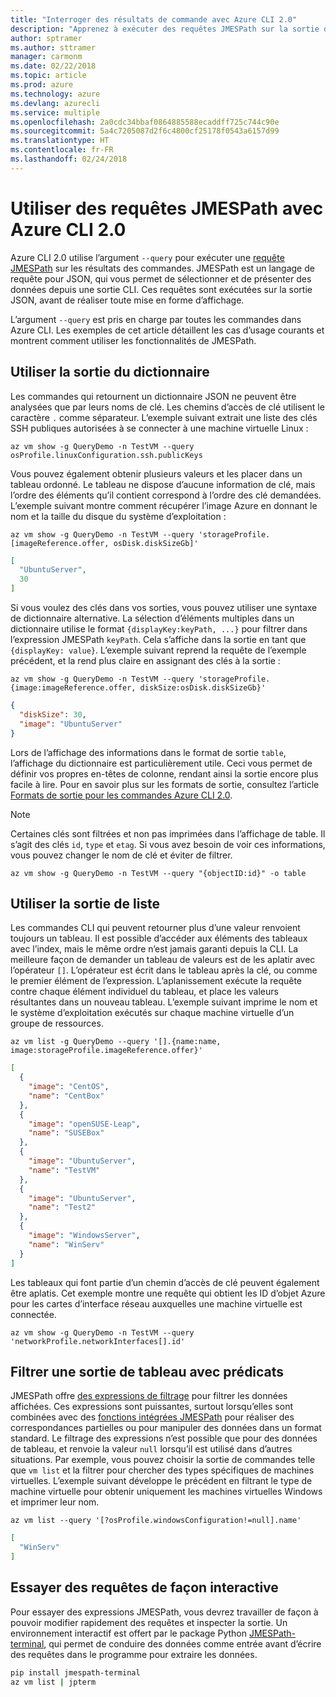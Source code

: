 ```yaml
---
title: "Interroger des résultats de commande avec Azure CLI 2.0"
description: "Apprenez à exécuter des requêtes JMESPath sur la sortie des commandes Azure CLI 2.0."
author: sptramer
ms.author: sttramer
manager: carmonm
ms.date: 02/22/2018
ms.topic: article
ms.prod: azure
ms.technology: azure
ms.devlang: azurecli
ms.service: multiple
ms.openlocfilehash: 2a0cdc34bbaf0864885588ecaddff725c744c90e
ms.sourcegitcommit: 5a4c7205087d2f6c4800cf25178f0543a6157d99
ms.translationtype: HT
ms.contentlocale: fr-FR
ms.lasthandoff: 02/24/2018
---
```

# <a name="use-jmespath-queries-with-azure-cli-20"></a>Utiliser des requêtes JMESPath avec Azure CLI 2.0

Azure CLI 2.0 utilise l’argument `--query` pour exécuter une [requête JMESPath](http://jmespath.org) sur les résultats des commandes. JMESPath est un langage de requête pour JSON, qui vous permet de sélectionner et de présenter des données depuis une sortie CLI. Ces requêtes sont exécutées sur la sortie JSON, avant de réaliser toute mise en forme d’affichage.

L’argument `--query` est pris en charge par toutes les commandes dans Azure CLI. Les exemples de cet article détaillent les cas d’usage courants et montrent comment utiliser les fonctionnalités de JMESPath.

## <a name="work-with-dictionary-output"></a>Utiliser la sortie du dictionnaire

Les commandes qui retournent un dictionnaire JSON ne peuvent être analysées que par leurs noms de clé. Les chemins d’accès de clé utilisent le caractère `.` comme séparateur. L’exemple suivant extrait une liste des clés SSH publiques autorisées à se connecter à une machine virtuelle Linux :

```azurecli
az vm show -g QueryDemo -n TestVM --query osProfile.linuxConfiguration.ssh.publicKeys
```

Vous pouvez également obtenir plusieurs valeurs et les placer dans un tableau ordonné. Le tableau ne dispose d’aucune information de clé, mais l’ordre des éléments qu’il contient correspond à l’ordre des clé demandées. L’exemple suivant montre comment récupérer l’image Azure en donnant le nom et la taille du disque du système d’exploitation :

```azurecli
az vm show -g QueryDemo -n TestVM --query 'storageProfile.[imageReference.offer, osDisk.diskSizeGb]'
```

```json
[
  "UbuntuServer",
  30
]
```

Si vous voulez des clés dans vos sorties, vous pouvez utiliser une syntaxe de dictionnaire alternative. La sélection d’éléments multiples dans un dictionnaire utilise le format `{displayKey:keyPath, ...}` pour filtrer dans l’expression JMESPath `keyPath`. Cela s’affiche dans la sortie en tant que `{displayKey: value}`. L’exemple suivant reprend la requête de l’exemple précédent, et la rend plus claire en assignant des clés à la sortie :

```azurecli
az vm show -g QueryDemo -n TestVM --query 'storageProfile.{image:imageReference.offer, diskSize:osDisk.diskSizeGb}'
```

```json
{
  "diskSize": 30,
  "image": "UbuntuServer"
}
```

Lors de l’affichage des informations dans le format de sortie `table`, l’affichage du dictionnaire est particulièrement utile. Ceci vous permet de définir vos propres en-têtes de colonne, rendant ainsi la sortie encore plus facile à lire. Pour en savoir plus sur les formats de sortie, consultez l’article [Formats de sortie pour les commandes Azure CLI 2.0](/cli/azure/format-output-azure-cli).

> [!NOTE]
> Certaines clés sont filtrées et non pas imprimées dans l’affichage de table. Il s’agit des clés `id`, `type` et `etag`. Si vous avez besoin de voir ces informations, vous pouvez changer le nom de clé et éviter de filtrer.
>
> ```azurecli
> az vm show -g QueryDemo -n TestVM --query "{objectID:id}" -o table
> ```

## <a name="work-with-list-output"></a>Utiliser la sortie de liste

Les commandes CLI qui peuvent retourner plus d’une valeur renvoient toujours un tableau. Il est possible d’accéder aux éléments des tableaux avec l’index, mais le même ordre n’est jamais garanti depuis la CLI. La meilleure façon de demander un tableau de valeurs est de les aplatir avec l’opérateur `[]`. L’opérateur est écrit dans le tableau après la clé, ou comme le premier élément de l’expression. L’aplanissement exécute la requête contre chaque élément individuel du tableau, et place les valeurs résultantes dans un nouveau tableau. L’exemple suivant imprime le nom et le système d’exploitation exécutés sur chaque machine virtuelle d’un groupe de ressources. 

```azurecli
az vm list -g QueryDemo --query '[].{name:name, image:storageProfile.imageReference.offer}'
```

```json
[
  {
    "image": "CentOS",
    "name": "CentBox"
  },
  {
    "image": "openSUSE-Leap",
    "name": "SUSEBox"
  },
  {
    "image": "UbuntuServer",
    "name": "TestVM"
  },
  {
    "image": "UbuntuServer",
    "name": "Test2"
  },
  {
    "image": "WindowsServer",
    "name": "WinServ"
  }
]
```

Les tableaux qui font partie d’un chemin d’accès de clé peuvent également être aplatis. Cet exemple montre une requête qui obtient les ID d’objet Azure pour les cartes d’interface réseau auxquelles une machine virtuelle est connectée.

```azurecli
az vm show -g QueryDemo -n TestVM --query 'networkProfile.networkInterfaces[].id'
```

## <a name="filter-array-output-with-predicates"></a>Filtrer une sortie de tableau avec prédicats

JMESPath offre [des expressions de filtrage](http://jmespath.org/specification.html#filterexpressions) pour filtrer les données affichées. Ces expressions sont puissantes, surtout lorsqu’elles sont combinées avec des [fonctions intégrées JMESPath](http://jmespath.org/specification.html#built-in-functions) pour réaliser des correspondances partielles ou pour manipuler des données dans un format standard. Le filtrage des expressions n’est possible que pour des données de tableau, et renvoie la valeur `null` lorsqu’il est utilisé dans d’autres situations. Par exemple, vous pouvez choisir la sortie de commandes telle que `vm list` et la filtrer pour chercher des types spécifiques de machines virtuelles. L’exemple suivant développe le précédent en filtrant le type de machine virtuelle pour obtenir uniquement les machines virtuelles Windows et imprimer leur nom.

```azurecli
az vm list --query '[?osProfile.windowsConfiguration!=null].name'
```

```json
[
  "WinServ"
]
```

## <a name="experiment-with-queries-interactively"></a>Essayer des requêtes de façon interactive

Pour essayer des expressions JMESPath, vous devrez travailler de façon à pouvoir modifier rapidement des requêtes et inspecter la sortie. Un environnement interactif est offert par le package Python [JMESPath-terminal](https://github.com/jmespath/jmespath.terminal), qui permet de conduire des données comme entrée avant d’écrire des requêtes dans le programme pour extraire les données.

```bash
pip install jmespath-terminal
az vm list | jpterm
```
